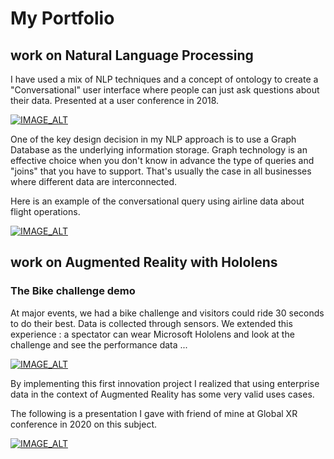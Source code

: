 # My Portfolio


##  work on Natural Language Processing

I have used a mix of NLP techniques and a concept of ontology to create a "Conversational" user interface where people can just ask questions about their data.
Presented at a user conference in 2018.

[![IMAGE_ALT](https://i9.ytimg.com/vi/OTVENGvS72A/mq2.jpg?sqp=CIiApZgG&rs=AOn4CLAFf5aMVsBkog7122r7A9skuTM5mQ)](https://www.youtube.com/watch?v=OTVENGvS72A)

One of the key design decision in my NLP approach is to use a Graph Database as the underlying information storage. Graph technology is an effective choice when you don't know in advance the type of queries and "joins" that you have to support. That's usually the case in all businesses where different data are interconnected.

Here is an example of the conversational query using airline data about flight operations.

[![IMAGE_ALT](https://i9.ytimg.com/vi/VnkoLH0v3DM/mq2.jpg?sqp=CNjJs5gG&rs=AOn4CLAW70xyN-IS28kWeLUWVetOLwrC7g)](https://youtu.be/VnkoLH0v3DM)

## work on Augmented Reality with Hololens

### The Bike challenge demo

At major events, we had a bike challenge and visitors could ride 30 seconds to do their best. Data is collected through sensors.
We extended this experience : a spectator can wear Microsoft Hololens and look at the challenge and see the performance data ...

[![IMAGE_ALT](https://i9.ytimg.com/vi/KxpOcxRj_S4/mq1.jpg?sqp=CMSepZgG&rs=AOn4CLAdPDQLztga0pkbkTcKkCcGd4A9bQ&retry=4)](https://youtu.be/KxpOcxRj_S4)

By implementing this first innovation project I realized that using enterprise data in the context of Augmented Reality has some very valid uses cases.

The following is a presentation I gave with friend of mine at Global XR conference in 2020 on this subject.

[![IMAGE_ALT]()](https://youtu.be/5RH4gl84ZP0)
